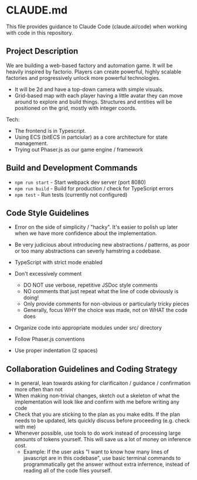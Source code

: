 # CLAUDE.md

This file provides guidance to Claude Code (claude.ai/code) when working with code in this repository.

## Project Description

We are building a web-based factory and automation game.  It will be heavily inspired by factorio. Players can create powerful, highly scalable factories and progressively unlock more powerful technologies.

- It will be 2d and have a top-down camera with simple visuals.
- Grid-based map with each player having a little avatar they can move around to explore and build things. Structures and entities will be positioned on the grid, mostly with integer coords.

Tech:
- The frontend is in Typescript.
- Using ECS (bitECS in partciular) as a core architecture for state management.
- Trying out Phaser.js as our game engine / framework

## Build and Development Commands
- `npm run start` - Start webpack dev server (port 8080)
- `npm run build` - Build for production / check for TypeScript errors
- `npm test` - Run tests (currently not configured)

## Code Style Guidelines

- Error on the side of simplicity / "hacky". It's easier to polish up later when we have more confidence about the implementation.
- Be very judicious about introducing new abstractions / patterns, as poor or too many abstractions can severly hamstring a codebase.

- TypeScript with strict mode enabled
- Don't excessively comment
    - DO NOT use verbose, repetitive JSDoc style comments
    - NO comments that just repeat what the line of code obviously is doing!
    - Only provide comments for non-obvious or particularly tricky pieces
    - Generally, focus WHY the choice was made, not on WHAT the code does

- Organize code into appropriate modules under src/ directory
- Follow Phaser.js conventions
- Use proper indentation (2 spaces)

## Collaboration Guidelines and Coding Strategy

- In general, lean towards asking for clarificaiton / guidance / confirmation more often than not
- When making non-trivial changes, sketch out a skeleton of what the implementation will look like and confirm with me before writing any code
- Check that you are sticking to the plan as you make edits. If the plan needs to be updated, lets quickly discuss before proceeding (e.g. check with me)
- Whenever possible, use tools to do work instead of processing large amounts of tokens yourself. This will save us a lot of money on inference cost.
    - Example: If the user asks "I want to know how many lines of javascript are in this codebase", use basic terminal commands to programmatically get the answer without extra inferrence, instead of reading all of the code files yourself.

